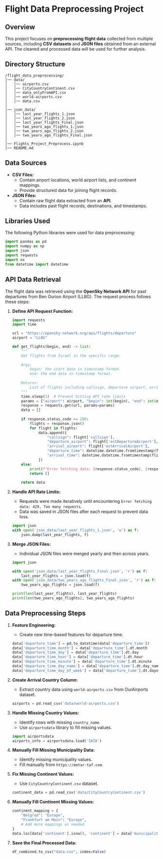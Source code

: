 # Flight Data Preprocessing Project

## Overview
This project focuses on **preprocessing flight data** collected from multiple sources, including **CSV datasets** and **JSON files** obtained from an external API. The cleaned and processed data will be used for further analysis.

## Directory Structure
```
/flight_data_preprocessing/
│── data/
│   │── airports.csv
│   │── CityCountryContinent.csv
│   │── data_onlyFromAPI.csv
│   │── world-airports.csv
│   │── data.csv
│
│── json_data/
│   │── last_year_flights_1.json
│   │── last_year_flights_2.json
│   │── last_year_flights_Final.json
│   │── two_years_ago_flights_1.json
│   │── two_years_ago_flights_2.json
│   │── two_years_ago_flights_Final.json
│
│── Flights_Project_Preprocess.ipynb
│── README.md
```

## Data Sources
- **CSV Files:**
  - Contain airport locations, world airport lists, and continent mappings.
  - Provide structured data for joining flight records.
- **JSON Files:**
  - Contain raw flight data extracted from an **API**.
  - Data includes past flight records, destinations, and timestamps.

## Libraries Used
The following Python libraries were used for data preprocessing:
```python
import pandas as pd
import numpy as np
import json
import requests
import os
from datetime import datetime
```

## API Data Retrieval
The flight data was retrieved using the **OpenSky Network API** for past departures from Ben Gurion Airport (LLBG). The request process follows these steps:

1. **Define API Request Function:**
   ```python
   import requests
   import time
   
   url = "https://opensky-network.org/api/flights/departure"
   airport = "LLBG"
   
   def get_flights(begin, end) -> list:
       """
       Get flights from Israel in the specific range.
       
       Args:
           begin: the start date in timestamp format.
           end: the end date in timestamp format.
       
       Returns:
           List of flights including callsign, departure airport, arrival airport, and timestamps.
       """
       time.sleep(1)  # Prevent hitting API rate limits
       params = {"airport": airport, "begin": int(begin), "end": int(end)}
       response = requests.get(url, params=params)
       data = []
       
       if response.status_code == 200:
           flights = response.json()
           for flight in flights:
               data.append({
                   "callsign": flight['callsign'],
                   "departure_airport": flight['estDepartureAirport'],
                   "arrival_airport": flight['estArrivalAirport'],
                   "departure_time": datetime.datetime.fromtimestamp(flight['firstSeen']).strftime('%Y-%m-%d %H:%M:%S'),
                   "arrival_time": datetime.datetime.fromtimestamp(flight['lastSeen']).strftime('%Y-%m-%d %H:%M:%S')
               })
       else:
           print(f"Error fetching data: {response.status_code}, {response.text}")
           return []
       
       return data
   ```

2. **Handle API Rate Limits:**
   - Requests were made iteratively until encountering `Error fetching data: 429, Too many requests`.
   - Data was saved in JSON files after each request to prevent data loss.
   ```python
   import json
   with open('json_data/last_year_flights_1.json', 'w') as f:
       json.dump(last_year_flights, f)
   ```

3. **Merge JSON Files:**
   - Individual JSON files were merged yearly and then across years.
   ```python
   import json
   
   with open('json_data/last_year_flights_Final.json', 'r') as f:
       last_year_flights = json.load(f)
   with open('json_data/two_years_ago_flights_Final.json', 'r') as f:
       two_years_ago_flights = json.load(f)
   
   print(len(last_year_flights), last_year_flights)
   print(len(two_years_ago_flights), two_years_ago_flights)
   ```

## Data Preprocessing Steps
1. **Feature Engineering:**
   - Create new time-based features for departure time.
   ```python
   data['departure_time'] = pd.to_datetime(data['departure_time'])
   data['departure_time_month'] = data['departure_time'].dt.month
   data['departure_time_day'] = data['departure_time'].dt.day
   data['departure_time_hour'] = data['departure_time'].dt.hour
   data['departure_time_minute'] = data['departure_time'].dt.minute
   data['departure_time_day_name'] = data['departure_time'].dt.day_name()
   data['departure_time_day_of_week'] = data['departure_time'].dt.dayofweek
   ```

2. **Create Arrival Country Column:**
   - Extract country data using `world-airports.csv` from OurAirports dataset.
   ```python
   airports = pd.read_csv('data/world-airports.csv')
   ```

3. **Handle Missing Country Values:**
   - Identify rows with missing `country_name`.
   - Use `airportsdata` library to fill missing values.
   ```python
   import airportsdata
   airports_info = airportsdata.load('IATA')
   ```

4. **Manually Fill Missing Municipality Data:**
   - Identify missing municipality values.
   - Fill manually from `https://metar-taf.com`.

5. **Fix Missing Continent Values:**
   - Use `CityCountryContinent.csv` dataset.
   ```python
   continent_data = pd.read_csv('data/CityCountryContinent.csv')
   ```

6. **Manually Fill Continent Missing Values:**
   ```python
   continent_mapping = {
       "Belgrad": "Europe",
       "Frankfurt am Main": "Europe",
       # Add more mappings as needed
   }
   data.loc[data['continent'].isna(), 'continent'] = data['municipality'].map(continent_mapping)
   ```

7. **Save the Final Processed Data:**
   ```python
   df_combined.to_csv("data.csv", index=False)
   ```